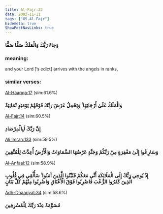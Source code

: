 ```yaml
---
title: Al-Fajr:22
date: 2003-11-11
tags: ["89.Al-Fajr"]
hidemeta: true 
ShowPostNavLinks: true 
---
```

### وَجَاءَ رَبُّكَ وَالْمَلَكُ صَفًّا صَفًّا
### meaning: 
and your Lord [’s edict] arrives with the angels in ranks,
### similar verses: 

[Al-Haaqqa:17](/69/17) (sim:61.6%)

### وَالْمَلَكُ عَلَىٰ أَرْجَائِهَا ۚ وَيَحْمِلُ عَرْشَ رَبِّكَ فَوْقَهُمْ يَوْمَئِذٍ ثَمَانِيَةٌ

[Al-Fajr:14](/89/14) (sim:60.5%)

### إِنَّ رَبَّكَ لَبِالْمِرْصَادِ

[Ali Imran:133](/3/133) (sim:59.5%)

### وَسَارِعُوا إِلَىٰ مَغْفِرَةٍ مِنْ رَبِّكُمْ وَجَنَّةٍ عَرْضُهَا السَّمَاوَاتُ وَالْأَرْضُ أُعِدَّتْ لِلْمُتَّقِينَ

[Al-Anfaal:12](/8/12) (sim:58.9%)

### إِذْ يُوحِي رَبُّكَ إِلَى الْمَلَائِكَةِ أَنِّي مَعَكُمْ فَثَبِّتُوا الَّذِينَ آمَنُوا ۚ سَأُلْقِي فِي قُلُوبِ الَّذِينَ كَفَرُوا الرُّعْبَ فَاضْرِبُوا فَوْقَ الْأَعْنَاقِ وَاضْرِبُوا مِنْهُمْ كُلَّ بَنَانٍ

[Adh-Dhaariyat:34](/51/34) (sim:58.6%)

### مُسَوَّمَةً عِنْدَ رَبِّكَ لِلْمُسْرِفِينَ

